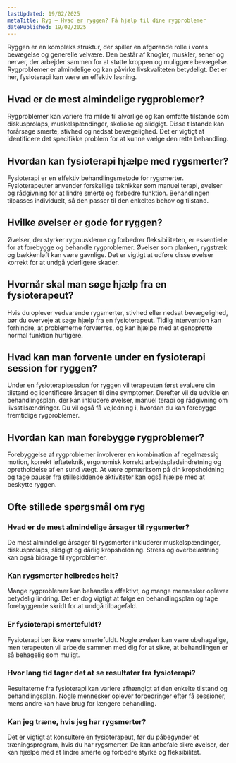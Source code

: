 ```yaml
---
lastUpdated: 19/02/2025
metaTitle: Ryg – Hvad er ryggen? Få hjælp til dine rygproblemer
datePublished: 19/02/2025
---
```


Ryggen er en kompleks struktur, der spiller en afgørende rolle i vores bevægelse og generelle velvære. Den består af knogler, muskler, sener og nerver, der arbejder sammen for at støtte kroppen og muliggøre bevægelse. Rygproblemer er almindelige og kan påvirke livskvaliteten betydeligt. Det er her, fysioterapi kan være en effektiv løsning.

## Hvad er de mest almindelige rygproblemer?

Rygproblemer kan variere fra milde til alvorlige og kan omfatte tilstande som diskusprolaps, muskelspændinger, skoliose og slidgigt. Disse tilstande kan forårsage smerte, stivhed og nedsat bevægelighed. Det er vigtigt at identificere det specifikke problem for at kunne vælge den rette behandling.

## Hvordan kan fysioterapi hjælpe med rygsmerter?

Fysioterapi er en effektiv behandlingsmetode for rygsmerter. Fysioterapeuter anvender forskellige teknikker som manuel terapi, øvelser og rådgivning for at lindre smerte og forbedre funktion. Behandlingen tilpasses individuelt, så den passer til den enkeltes behov og tilstand.

## Hvilke øvelser er gode for ryggen?

Øvelser, der styrker rygmusklerne og forbedrer fleksibiliteten, er essentielle for at forebygge og behandle rygproblemer. Øvelser som planken, rygstræk og bækkenløft kan være gavnlige. Det er vigtigt at udføre disse øvelser korrekt for at undgå yderligere skader.

## Hvornår skal man søge hjælp fra en fysioterapeut?

Hvis du oplever vedvarende rygsmerter, stivhed eller nedsat bevægelighed, bør du overveje at søge hjælp fra en fysioterapeut. Tidlig intervention kan forhindre, at problemerne forværres, og kan hjælpe med at genoprette normal funktion hurtigere.

## Hvad kan man forvente under en fysioterapi session for ryggen?

Under en fysioterapisession for ryggen vil terapeuten først evaluere din tilstand og identificere årsagen til dine symptomer. Derefter vil de udvikle en behandlingsplan, der kan inkludere øvelser, manuel terapi og rådgivning om livsstilsændringer. Du vil også få vejledning i, hvordan du kan forebygge fremtidige rygproblemer.

## Hvordan kan man forebygge rygproblemer?

Forebyggelse af rygproblemer involverer en kombination af regelmæssig motion, korrekt løfteteknik, ergonomisk korrekt arbejdspladsindretning og opretholdelse af en sund vægt. At være opmærksom på din kropsholdning og tage pauser fra stillesiddende aktiviteter kan også hjælpe med at beskytte ryggen.

## Ofte stillede spørgsmål om ryg

### Hvad er de mest almindelige årsager til rygsmerter?

De mest almindelige årsager til rygsmerter inkluderer muskelspændinger, diskusprolaps, slidgigt og dårlig kropsholdning. Stress og overbelastning kan også bidrage til rygproblemer.

### Kan rygsmerter helbredes helt?

Mange rygproblemer kan behandles effektivt, og mange mennesker oplever betydelig lindring. Det er dog vigtigt at følge en behandlingsplan og tage forebyggende skridt for at undgå tilbagefald.

### Er fysioterapi smertefuldt?

Fysioterapi bør ikke være smertefuldt. Nogle øvelser kan være ubehagelige, men terapeuten vil arbejde sammen med dig for at sikre, at behandlingen er så behagelig som muligt.

### Hvor lang tid tager det at se resultater fra fysioterapi?

Resultaterne fra fysioterapi kan variere afhængigt af den enkelte tilstand og behandlingsplan. Nogle mennesker oplever forbedringer efter få sessioner, mens andre kan have brug for længere behandling.

### Kan jeg træne, hvis jeg har rygsmerter?

Det er vigtigt at konsultere en fysioterapeut, før du påbegynder et træningsprogram, hvis du har rygsmerter. De kan anbefale sikre øvelser, der kan hjælpe med at lindre smerte og forbedre styrke og fleksibilitet.
